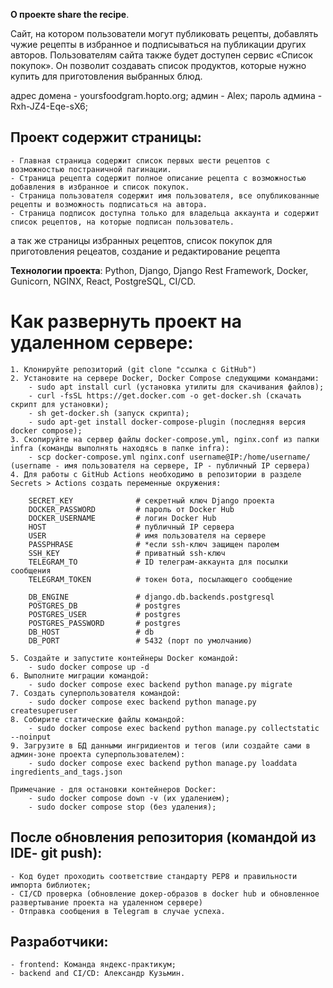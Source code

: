 **О проекте share the recipe**.

Cайт, на котором пользователи могут публиковать рецепты, добавлять чужие рецепты в избранное и подписываться на публикации других авторов. Пользователям сайта также будет доступен сервис «Список покупок». Он позволит создавать список продуктов, которые нужно купить для приготовления выбранных блюд.

адрес домена - yoursfoodgram.hopto.org;
админ - Alex;
пароль админа - Rxh-JZ4-Eqe-sX6;

## Проект содержит страницы:
    - Главная страница содержит список первых шести рецептов с возможностью постраничной пагинации.
    - Страница рецепта содержит полное описание рецепта с возможностью добавления в избранное и список покупок.
    - Страница пользователя содержит имя пользователя, все опубликованные рецепты и возможность подписаться на автора.
    - Страница подписок доступна только для владельца аккаунта и содержит список рецептов, на которые подписан пользователь.

а так же страницы избранных рецептов, список покупок для приготовления рецеатов, создание и редактирование рецепта

**Технологии проекта**:
Python, Django, Django Rest Framework, Docker, Gunicorn, NGINX, React, PostgreSQL, CI/CD.

# Как развернуть проект на удаленном сервере:
    1. Клонируйте репозиторий (git clone "ссылка с GitHub")
    2. Установите на сервере Docker, Docker Compose следующими командами:
        - sudo apt install curl (установка утилиты для скачивания файлов);
        - curl -fsSL https://get.docker.com -o get-docker.sh (скачать скрипт для установки);
        - sh get-docker.sh (запуск скрипта);
        - sudo apt-get install docker-compose-plugin (последняя версия docker compose);
    3. Скопируйте на сервер файлы docker-compose.yml, nginx.conf из папки infra (команды выполнять находясь в папке infra):
        - scp docker-compose.yml nginx.conf username@IP:/home/username/ (username - имя пользователя на сервере, IP - публичный IP сервера)
    4. Для работы с GitHub Actions необходимо в репозитории в разделе Secrets > Actions создать переменные окружения:

        SECRET_KEY              # секретный ключ Django проекта
        DOCKER_PASSWORD         # пароль от Docker Hub
        DOCKER_USERNAME         # логин Docker Hub
        HOST                    # публичный IP сервера
        USER                    # имя пользователя на сервере
        PASSPHRASE              # *если ssh-ключ защищен паролем
        SSH_KEY                 # приватный ssh-ключ
        TELEGRAM_TO             # ID телеграм-аккаунта для посылки сообщения
        TELEGRAM_TOKEN          # токен бота, посылающего сообщение

        DB_ENGINE               # django.db.backends.postgresql
        POSTGRES_DB             # postgres
        POSTGRES_USER           # postgres
        POSTGRES_PASSWORD       # postgres
        DB_HOST                 # db
        DB_PORT                 # 5432 (порт по умолчанию)

    5. Создайте и запустите контейнеры Docker командой:
        - sudo docker compose up -d
    6. Выполните миграции командой:
        - sudo docker compose exec backend python manage.py migrate
    7. Создать суперпользователя командой:
        - sudo docker compose exec backend python manage.py createsuperuser
    8. Собирите статические файлы командой:
        - sudo docker compose exec backend python manage.py collectstatic --noinput
    9. Загрузите в БД данными ингридиентов и тегов (или создайте сами в админ-зоне проекта суперпользователем):
        - sudo docker compose exec backend python manage.py loaddata ingredients_and_tags.json

    Примечание - для остановки контейнеров Docker:
        - sudo docker compose down -v (их удалением);
        - sudo docker compose stop (без удаления);

## После обновления репозитория (командой из IDE- git push):
    - Код будет проходить соответствие стандарту PEP8 и правильности импорта библиотек;
    - CI/CD проверка (обновление докер-образов в docker hub и обновленное развертывание проекта на удаленном сервере)
    - Отправка сообщения в Telegram в случае успеха.

## Разработчики:
    - frontend: Команда яндекс-практикум;
    - backend and CI/CD: Александр Кузьмин.
